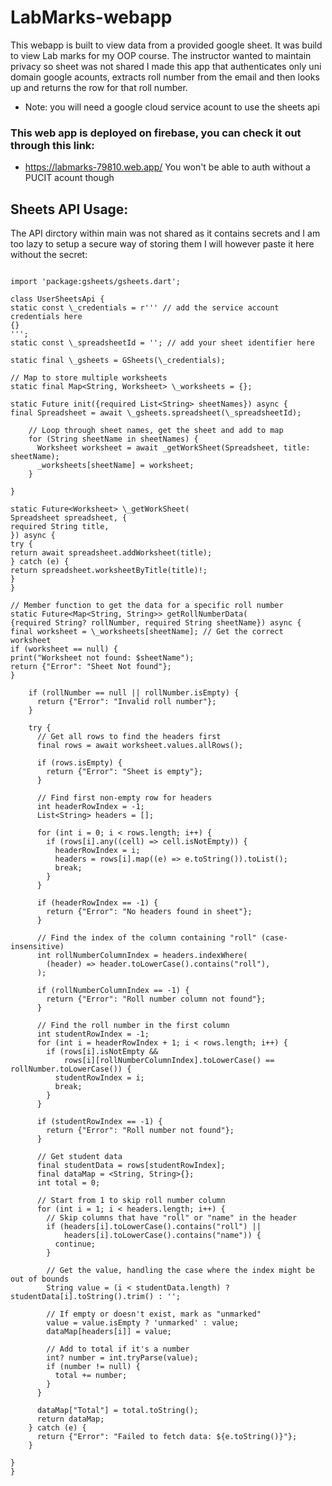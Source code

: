 # LabMarks-webapp

This webapp is built to view data from a provided google sheet.
It was build to view Lab marks for my OOP course. The instructor wanted to maintain privacy so sheet was not shared
I made this app that authenticates only uni domain google acounts, extracts roll number from the email and
then looks up and returns the row for that roll number.

- Note: you will need a google cloud service acount to use the sheets api

### This web app is deployed on firebase, you can check it out through this link:

- https://labmarks-79810.web.app/
  You won't be able to auth without a PUCIT acount though

## Sheets API Usage:

The API dirctory within main was not shared as it contains secrets and I am too lazy to setup a secure way of storing them
I will however paste it here without the secret:

```

import 'package:gsheets/gsheets.dart';

class UserSheetsApi {
static const \_credentials = r''' // add the service account credentials here
{}
''';
static const \_spreadsheetId = ''; // add your sheet identifier here

static final \_gsheets = GSheets(\_credentials);

// Map to store multiple worksheets
static final Map<String, Worksheet> \_worksheets = {};

static Future init({required List<String> sheetNames}) async {
final Spreadsheet = await \_gsheets.spreadsheet(\_spreadsheetId);

    // Loop through sheet names, get the sheet and add to map
    for (String sheetName in sheetNames) {
      Worksheet worksheet = await _getWorkSheet(Spreadsheet, title: sheetName);
      _worksheets[sheetName] = worksheet;
    }

}

static Future<Worksheet> \_getWorkSheet(
Spreadsheet spreadsheet, {
required String title,
}) async {
try {
return await spreadsheet.addWorksheet(title);
} catch (e) {
return spreadsheet.worksheetByTitle(title)!;
}
}

// Member function to get the data for a specific roll number
static Future<Map<String, String>> getRollNumberData(
{required String? rollNumber, required String sheetName}) async {
final worksheet = \_worksheets[sheetName]; // Get the correct worksheet
if (worksheet == null) {
print("Worksheet not found: $sheetName");
return {"Error": "Sheet Not found"};
}

    if (rollNumber == null || rollNumber.isEmpty) {
      return {"Error": "Invalid roll number"};
    }

    try {
      // Get all rows to find the headers first
      final rows = await worksheet.values.allRows();

      if (rows.isEmpty) {
        return {"Error": "Sheet is empty"};
      }

      // Find first non-empty row for headers
      int headerRowIndex = -1;
      List<String> headers = [];

      for (int i = 0; i < rows.length; i++) {
        if (rows[i].any((cell) => cell.isNotEmpty)) {
          headerRowIndex = i;
          headers = rows[i].map((e) => e.toString()).toList();
          break;
        }
      }

      if (headerRowIndex == -1) {
        return {"Error": "No headers found in sheet"};
      }

      // Find the index of the column containing "roll" (case-insensitive)
      int rollNumberColumnIndex = headers.indexWhere(
        (header) => header.toLowerCase().contains("roll"),
      );

      if (rollNumberColumnIndex == -1) {
        return {"Error": "Roll number column not found"};
      }

      // Find the roll number in the first column
      int studentRowIndex = -1;
      for (int i = headerRowIndex + 1; i < rows.length; i++) {
        if (rows[i].isNotEmpty &&
            rows[i][rollNumberColumnIndex].toLowerCase() == rollNumber.toLowerCase()) {
          studentRowIndex = i;
          break;
        }
      }

      if (studentRowIndex == -1) {
        return {"Error": "Roll number not found"};
      }

      // Get student data
      final studentData = rows[studentRowIndex];
      final dataMap = <String, String>{};
      int total = 0;

      // Start from 1 to skip roll number column
      for (int i = 1; i < headers.length; i++) {
        // Skip columns that have "roll" or "name" in the header
        if (headers[i].toLowerCase().contains("roll") ||
            headers[i].toLowerCase().contains("name")) {
          continue;
        }

        // Get the value, handling the case where the index might be out of bounds
        String value = (i < studentData.length) ? studentData[i].toString().trim() : '';

        // If empty or doesn't exist, mark as "unmarked"
        value = value.isEmpty ? 'unmarked' : value;
        dataMap[headers[i]] = value;

        // Add to total if it's a number
        int? number = int.tryParse(value);
        if (number != null) {
          total += number;
        }
      }

      dataMap["Total"] = total.toString();
      return dataMap;
    } catch (e) {
      return {"Error": "Failed to fetch data: ${e.toString()}"};
    }

}
}

```
